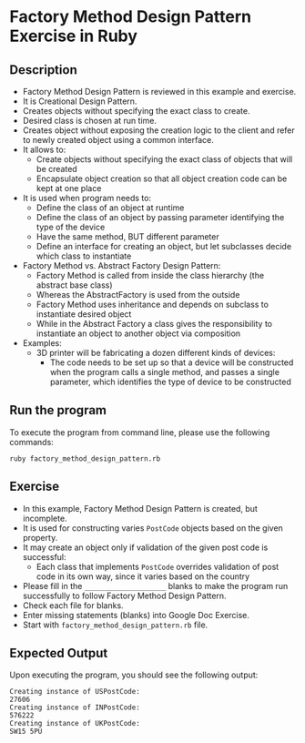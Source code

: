 # Factory Method Design Pattern Exercise in Ruby

## Description
* Factory Method Design Pattern is reviewed in this example and exercise.
* It is Creational Design Pattern.
* Creates objects without specifying the exact class to create.
* Desired class is chosen at run time.
* Creates object without exposing the creation logic to the client and refer to newly created object using a common
  interface.
* It allows to:
  * Create objects without specifying the exact class of objects that will be created
  * Encapsulate object creation so that all object creation code can be kept at one place
* It is used when program needs to:
  * Define the class of an object at runtime
  * Define the class of an object by passing parameter identifying the type of the device
  * Have the same method, BUT different parameter
  * Define an interface for creating an object, but let subclasses decide which class to instantiate
* Factory Method vs. Abstract Factory Design Pattern:
  * Factory Method is called from inside the class hierarchy (the abstract base class)
  * Whereas the AbstractFactory is used from the outside
  * Factory Method uses inheritance and depends on subclass to instantiate desired object
  * While in the Abstract Factory a class gives the responsibility to instantiate an object to another object via
  composition
* Examples:
  * 3D printer will be fabricating a dozen different kinds of devices:
    * The code needs to be set up so that a device will be constructed when the program calls a single method, and
    passes a single parameter, which identifies the type of device to be constructed

## Run the program
To execute the program from command line, please use the following commands:
```
ruby factory_method_design_pattern.rb
```

## Exercise
* In this example, Factory Method Design Pattern is created, but incomplete.
* It is used for constructing varies `PostCode` objects based on the given property.
* It may create an object only if validation of the given post code is successful:
  * Each class that implements `PostCode` overrides validation of post code in its own way, since it varies based on the
  country
* Please fill in the `____________________`  blanks to make the program run successfully to follow Factory Method Design
Pattern.
* Check each file for blanks.
* Enter missing statements (blanks) into Google Doc Exercise.
* Start with `factory_method_design_pattern.rb` file.

## Expected Output
Upon executing the program, you should see the following output:

```
Creating instance of USPostCode:
27606
Creating instance of INPostCode:
576222
Creating instance of UKPostCode:
SW15 5PU
```
